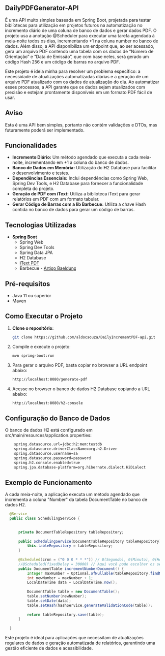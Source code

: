 ## DailyPDFGenerator-API

É uma API muito simples baseada em Spring Boot, projetada para testar biblíotecas para utilização em projetos futuros na automatização no incremento diário de uma coluna de banco de dados e gerar dados PDF. O projeto usa a anotação @Scheduler para executar uma tarefa agendada à meia-noite todos os dias, incrementando +1 na coluna number no banco de dados. Além disso, a API disponibiliza um endpoint que, ao ser acessado, gera um arquivo PDF contendo uma tabela com os dados de “Número de Orientação” e “Data de Emissão”, que com base neles, será gerado um código Hash 256 e um código de barras no arquivo PDF.

Este projeto é ideia minha para resolver um problema específico: a necessidade de atualizações automatizadas diárias e a geração de um arquivo PDF atualizado com os dados de atualização do dia. Ao automatizar esses processos, a API garante que os dados sejam atualizados com precisão e estejam prontamente disponíveis em um formato PDF fácil de usar.

## Aviso
Esta é uma API bem simples, portanto não contém validações e DTOs, mas futuramente poderá ser implementado.

## Funcionalidades

- **Incremento Diário:** Um método agendado que executa a cada meia-noite, incrementando em +1 a coluna do banco de dados.
- **Banco de Dados em Memória:** Utilização do H2 Database para facilitar o desenvolvimento e testes.
- **Dependências Essenciais:** Inclui dependências como Spring Web, Spring Dev Tools, e H2 Database para fornecer a funcionalidade completa do projeto.
- **Geração de PDF com iText:** Utiliza a biblioteca iText para gerar relatórios em PDF com um formato tabular.
- **Gerar Código de Barras com a lib Barbecue:** Utiliza a chave Hash contida no banco de dados para gerar um código de barras.

## Tecnologias Utilizadas

- **Spring Boot**
  - Spring Web
  - Spring Dev Tools
  - Spring Data JPA
  - H2 Database
  - [iText PDF](https://github.com/itext)
  - Barbecue - [Artigo Baeldung](https://www.baeldung.com/java-generating-barcodes-qr-codes)

## Pré-requisitos

- Java 11 ou superior
- Maven

## Como Executar o Projeto

1. **Clone o repositório:**

    ```bash
   git clone https://github.com/aldocsouza/DailyIncrementPDF-api.git

2. Compile e execute o projeto:
    ```bash
   mvn spring-boot:run

3. Para gerar o arquivo PDF, basta copiar no browser a URL endpoint abaixo:
   ```bash
   http://localhost:8080/generate-pdf

5. Acesse no browser o banco de dados H2 Database copiando a URL abaixo:

     ```bash
    http://localhost:8080/h2-console


## Configuração do Banco de Dados
O banco de dados H2 está configurado em src/main/resources/application.properties:

  ```bash
      spring.datasource.url=jdbc:h2:mem:testdb
      spring.datasource.driverClassName=org.h2.Driver
      spring.datasource.username=sa
      spring.datasource.password=password
      spring.h2.console.enabled=true
      spring.jpa.database-platform=org.hibernate.dialect.H2Dialect      

````
## Exemplo de Funcionamento
A cada meia-noite, a aplicação executa um método agendado que incrementa a coluna "Number" da tabela DocumentTable no banco de dados H2.

  ```java
    @Service
    public class SchedulingService {
    
    
        private DocumentTableRepository tableRepository;
    
        public SchedulingService(DocumentTableRepository tableRepository) {
            this.tableRepository = tableRepository;
        }
    
        @Scheduled(cron = ("0 0 0 * * *")) // 0(Segundo), 0(Minuto), 0(Hora), 0(Dia), 0(Mês) e 0(Ano)
        //@Scheduled(fixedDelay = 30000) // Aqui você pode escolher os segundos
        public DocumentTable incrementNumberDocument() {
            Integer maxNumber = Optional.ofNullable(tableRepository.findMaxNumber()).orElse(0);
            int newNumber = maxNumber + 1;
            LocalDateTime data = LocalDateTime.now();
    
            DocumentTable table = new DocumentTable();
            table.setNumber(newNumber);
            table.setDate(data);
            table.setHash(hashService.generateValidationCode(table));
    
            return tableRepository.save(table);
        }
    
    }

```
Este projeto é ideal para aplicações que necessitam de atualizações regulares de dados e geração automatizada de relatórios, garantindo uma gestão eficiente de dados e acessibilidade.

